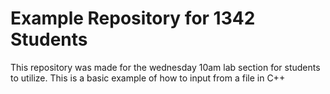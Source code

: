 # Example Repository for 1342 Students

This repository was made for the wednesday 10am lab section for students to utilize. This is a basic example of how to input from a file in C++
